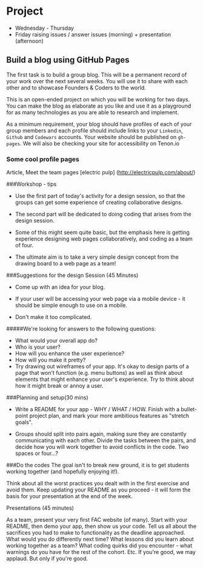 # Project 
* Wednesday - Thursday
* Friday raising issues / answer issues (morning) + presentation (afternoon)

## Build a blog using GitHub Pages

The first task is to build a group blog. This will be a permanent record of your work over the next several weeks. You will use it to share with each other and to showcase Founders & Coders to the world.

This is an open-ended project on which you will be working for two days. You can make the blog as elaborate as you like and use it as a playground for as many technologies as you are able to research and implement.

As a minimum requirement, your blog should have profiles of each of your group members and each profile should include links to your ```Linkedin```, ```Github``` and ```Codewars``` accounts. Your website should be published on ```gh-pages```. We will also be checking your site for accessibility on Tenon.io



### Some cool profile pages
Article, Meet the team pages
[electric pulp] (http://electricpulp.com/about/)



###Workshop - tips

* Use the first part of today's activity for a design session, so that the groups can get some experience of creating collaborative designs. 

* The second part will be dedicated to doing coding that arises from the design session.

* Some of this might seem quite basic, but the emphasis here is getting experience designing web pages collaboratively, and coding as a team of four.

* The ultimate aim is to take a very simple design concept from the drawing board to a web page as a team!

###Suggestions for the design Session (45 Minutes)
* Come up with an idea for your blog.

* If your user will be accessing your web page via a mobile device - it     should be simple enough to use on a mobile.

* Don't make it too complicated.

#####We're looking for answers to the following questions:
* What would your overall app do?
* Who is your user?
* How will you enhance the user experience?
* How will you make it pretty?
* Try drawing out wireframes of your app. It's okay to design parts of a page that won't function (e.g. menu buttons) as well as think about elements that might enhance your user's experience.  Try to think about how it might break or annoy a user.

###Planning and setup(30 mins)
* Write a README for your app - WHY / WHAT / HOW. Finish with a bullet-point project plan, and mark your more ambitious features as "stretch goals".

* Groups should split into pairs again, making sure they are constantly communicating with each other. Divide the tasks between the pairs, and decide how you will work together to avoid conflicts in the code. Two spaces or four...?


###Do the codes 
The goal isn't to break new ground, it is to get students working together (and hopefully enjoying it!).

Think about all the worst practices you dealt with in the first exercise and avoid them.
Keep updating your README as you proceed - it will form the basis for your presentation at the end of the week.

Presentations (45 minutes)

As a team, present your very first FAC website (of many). Start with your README, then demo your app, then show us your code. Tell us all about the sacrifices you had to make to functionality as the deadline approached. What would you do differently next time? What lessons did you learn about working together as a team? What coding quirks did you encounter - what warnings do you have for the rest of the cohort. Etc.
If you're good, we may applaud. But only if you're good. 